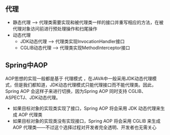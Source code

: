 代理
---
  - 静态代理 --> 代理类需要实现和被代理类一样的接口并重写相应的方法，在被代理对象访问前进行预处理操作和扫尾操作
  - 动态代理
    - JDK动态代理 --> 代理类实现InvocationHandler接口
    - CGLIB动态代理 --> 代理类实现MethodInterceptor接口

Spring中AOP
---
AOP思想的实现一般都是基于 代理模式 ，在JAVA中一般采用JDK动态代理模式，但是我们都知道，JDK动态代理模式只能代理接口而不能代理类。因此，Spring AOP 会这样子来进行切换，因为Spring AOP 同时支持 CGLIB、ASPECTJ、JDK动态代理。

- 如果目标对象的实现类实现了接口，Spring AOP 将会采用 JDK 动态代理来生成 AOP 代理类
- 如果目标对象的实现类没有实现接口，Spring AOP 将会采用 CGLIB 来生成 AOP 代理类——不过这个选择过程对开发者完全透明、开发者也无需关心
